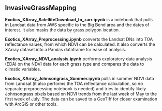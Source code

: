 ## InvasiveGrassMapping

**Exotics_XArray_SatelliteDownload_to_zarr.ipynb** is a notebook that pulls in Landsat data from AWS specific to the Big Bend area and the dates of interest. It also masks the data by grass polygon location.

**Exotics_XArray_Preprocessing.ipynb** converts the Landsat DNs into TOA reflectance values, from which NDVI can be calculated. It also converts the XArray dataset into a Pandas dataframe for ease of analysis.

**Exotics_XArray_NDVI_analysis.ipynb** performs exploratory data analysis (EDA) on the NDVI data for each grass type and compares the data to climatic variables.

**Exotics_XArray_Johnsongrass_Summer.ipynb** pulls in summer NDVI data from Landsat (it also performs the TOA reflectance calculation, so no separate preprocessing notebook is needed) and tries to identify likely Johnsongrass pixels based on NDVI trends from the last week of May to the first week of July. The data can be saved to a GeoTiff for closer examination with ArcGIS or other tools. 
